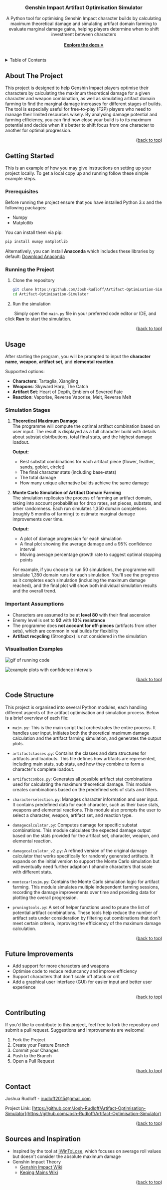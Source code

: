<a id="readme-top"></a>
<h3 align="center">Genshin Impact Artifact Optimisation Simulator</h3>

  <p align="center">
    A Python tool for optimising Genshin Impact character builds by calculating maximum theoretical damage and simulating artifact domain farming to evaluate marginal damage gains, helping players determine when to shift investment between characters
    <br />
    <br />
    <a href="https://github.com/Josh-Rudloff/Artifact-Optimisation-Simulator"><strong>Explore the docs »</strong></a>
    <br />
    <br />
  </p>
</div>



<!-- TABLE OF CONTENTS -->
<details>
  <summary>Table of Contents</summary>
  <ol>
    <li>
      <a href="#about-the-project">About The Project</a>
    </li>
    <li>
      <a href="#getting-started">Getting Started</a>
      <ul>
        <li><a href="#prerequisites">Prerequisites</a></li>
        <li><a href="#running-the-project">Running the Project</a></li>
      </ul>
    </li>
    <li>
      <a href="#usage">Usage</a>
      <ul>
        <li><a href="#simulation-stages">Simulation Stages</a></li>
        <li><a href="#important-assumptions">Important Assumptions</a></li>
        <li><a href="#visualisation-examples">Visualisation Examples</a></li>
      </ul>
    </li>
    <li><a href="#code-structure">Code Structure</a></li>
    <li><a href="#future-improvements">Future Improvements</a></li>
    <li><a href="#contributing">Contributing</a></li>
    <li><a href="#contact">Contact</a></li>
    <li><a href="#sources-and-inspiration">Sources and Inspiration</a></li>
  </ol>
</details>



<!-- ABOUT THE PROJECT -->
## About The Project

This project is designed to help Genshin Impact players optimise their characters by calculating the maximum theoretical damage for a given character and weapon combination, as well as simulating artifact domain farming to find the marginal damage increases for different stages of builds.
The tool is especially useful for free-to-play (F2P) players who need to manage their limited resources wisely. By analysing damage potential and farming efficiency, you can find how close your build is to its maximum potential and decide when it's better to shift focus from one character to another for optimal progression.

<p align="right">(<a href="#readme-top">back to top</a>)</p>



<!-- GETTING STARTED -->
## Getting Started

This is an example of how you may give instructions on setting up your project locally.
To get a local copy up and running follow these simple example steps.

### Prerequisites

Before running the project ensure that you have installed Python 3.x and the following packages: 
* Numpy
* Matplotlib

You can install them via pip:
  ```sh
  pip install numpy matplotlib
  ```
Alternatively, you can install **Anaconda** which includes these libraries by default: [Download Anaconda](https://www.anaconda.com/download)

### Running the Project

1. Clone the repository
   ```sh
   git clone https://github.com/Josh-Rudloff/Artifact-Optimisation-Simulator.git
   cd Artifact-Optimisation-Simulator
   ```
2. Run the simulation

&emsp; &ensp; Simply open the `main.py` file in your preferred code editor or IDE, and click **Run** to start the simulation.


<p align="right">(<a href="#readme-top">back to top</a>)</p>



<!-- USAGE EXAMPLES -->
## Usage

After starting the program, you will be prompted to input the **character name**, **weapon**, **artifact set**, and **elemental reaction**.

Supported options:
- **Characters**: Tartaglia, Xiangling
- **Weapons**: Skyward Harp, The Catch
- **Artifact Set**: Heart of Depth, Emblem of Severed Fate
- **Reaction**: Vaporise, Reverse Vaporise, Melt, Reverse Melt

### Simulation Stages

1. **Theoretical Maximum Damage**  
   The programme will compute the optimal artifact combination based on user input. The result is displayed as a full character build with details about substat distributions, total final stats, and the highest damage loadout.
   
   **Output:**
   - Best substat combinations for each artifact piece (flower, feather, sands, goblet, circlet)
   - The final character stats (including base-stats)
   - The total damage
   - How many unique alternative builds achieve the same damage

3. **Monte Carlo Simulation of Artifact Domain Farming**  
   The simulation replicates the process of farming an artifact domain, taking into account probabilities for drop rates, set pieces, substats, and other randomness. Each run simulates 1,350 domain completions (roughly 5 months of farming) to estimate marginal damage improvements over time.
   
   **Output:**
   - A plot of damage progression for each simulation
   - A final plot showing the average damage and a 95% confidence interval
   - Moving average percentage growth rate to suggest optimal stopping points
  
   For example, if you choose to run 50 simulations, the programme will simulate 1,350 domain runs for each simulation. You'll see the progress as it completes each simulation (including the maximum damage reached), and the final plot will show both individual simulation results and the overall trend.

### Important Assumptions 
- Characters are assumed to be at **level 80** with their final ascension
- Enemy level is set to **92** with **10% resistance**
- The programme does **not account for off-pieces** (artifacts from other sets), which are common in real builds for flexibility
- **Artifact recycling** (Strongbox) is not considered in the simulation

### Visualisation Examples

![gif of running code](./Artifact_Optimiser_Demo.gif)

![example plots with confidence intervals](./Simulation_Demo_Plot.png)

<p align="right">(<a href="#readme-top">back to top</a>)</p>


<!-- STRUCTURE -->
## Code Structure

This project is organised into several Python modules, each handling different aspects of the artifact optimisation and simulation process. Below is a brief overview of each file:
- `main.py`:
  This is the main script that orchestrates the entire process. It handles user input, initiates both the theoretical maximum damage calculation and the artifact farming simulation, and generates the output plots.

- `artifactclasses.py`:
  Contains the classes and data structures for artifacts and loadouts. This file defines how artifacts are represented, including main stats, sub stats, and how they combine to form a character's complete loadout.
- `artifactcombos.py`:
  Generates all possible artifact stat combinations used for calculating the maximum theoretical damage. This module creates combinations based on the predefined sets of stats and filters.
- `characterselection.py`:
  Manages character information and user input. It contains predefined data for each character, such as their base stats, weapons and elemental reactions. This module also prompts the user to select a character, weapon, artifact set, and reaction type.
- `damagecalculator.py`:
  Computes damage for specific substat combinations. This module calculates the expected damage output based on the stats provided for the artifact set, character, weapon, and elemental reaction.
- `damagecalculator_v2.py`:
  A refined version of the original damage calculator that works specifically for randomly generated artifacts. It expands on the initial version to support the Monte Carlo simulation but will eventually need further adaption t ohandle characters that scale with different stats.
- `montecarlosim.py`:
  Contains the Monte Carlo simulation logic for artifact farming. This module simulates multiple independent farming sessions, recording the damage improvements over time and providing data for plotting the overall progression.
- `pruningtools.py`:
  A set of helper functions used to prune the list of potential artifact combinations. These tools help reduce the number of artifact sets under consideration by filtering out combinations that don't meet certain criteria, improving the efficicency of the maximum damage calculation.

<p align="right">(<a href="#readme-top">back to top</a>)</p>



<!-- ROADMAP -->
## Future Improvements

- Add support for more characters and weapons
- Optimise code to reduce reduncancy and improve efficiency
- Support characters that don't scale off attack or crit
- Add a graphical user interface (GUI) for easier input and better user experience

<p align="right">(<a href="#readme-top">back to top</a>)</p>



<!-- CONTRIBUTING -->
## Contributing

If you'd like to contribute to this project, feel free to fork the repository and submit a pull request. Suggestions and improvements are welcome!

1. Fork the Project
2. Create your Feature Branch
3. Commit your Changes
4. Push to the Branch
5. Open a Pull Request

<p align="right">(<a href="#readme-top">back to top</a>)</p>


<!-- CONTACT -->
## Contact

Joshua Rudloff - jrudloff2015@gmail.com

Project Link: [https://github.com/Josh-Rudloff/Artifact-Optimisation-Simulator](https://github.com/Josh-Rudloff/Artifact-Optimisation-Simulator)

<p align="right">(<a href="#readme-top">back to top</a>)</p>



<!-- ACKNOWLEDGMENTS -->
## Sources and Inspiration

* Inspired by the tool at [IWinToLose](iwintolose.com), which focuses on average roll values but doesn't consider the absolute maximum damage
* Genshin Impact Theory
  * [Genshin Impact Wiki](https://genshin-impact.fandom.com/wiki/)
  * [Keqing Mains Wiki](https://keqingmains.com/misc/artifacts/)

<p align="right">(<a href="#readme-top">back to top</a>)</p>



<!-- MARKDOWN LINKS & IMAGES -->
<!-- https://www.markdownguide.org/basic-syntax/#reference-style-links -->
[contributors-shield]: https://img.shields.io/github/contributors/Josh-Rudloff/Artifact-Optimisation-Simulator.svg?style=for-the-badge
[contributors-url]: https://github.com/Josh-Rudloff/Artifact-Optimisation-Simulator/graphs/contributors
[forks-shield]: https://img.shields.io/github/forks/Josh-Rudloff/Artifact-Optimisation-Simulator.svg?style=for-the-badge
[forks-url]: https://github.com/Josh-Rudloff/Artifact-Optimisation-Simulator/network/members
[stars-shield]: https://img.shields.io/github/stars/Josh-Rudloff/Artifact-Optimisation-Simulator.svg?style=for-the-badge
[stars-url]: https://github.com/Josh-Rudloff/Artifact-Optimisation-Simulator/stargazers
[issues-shield]: https://img.shields.io/github/issues/Josh-Rudloff/Artifact-Optimisation-Simulator.svg?style=for-the-badge
[issues-url]: https://github.com/Josh-Rudloff/Artifact-Optimisation-Simulator/issues
[license-shield]: https://img.shields.io/github/license/Josh-Rudloff/Artifact-Optimisation-Simulator.svg?style=for-the-badge
[license-url]: https://github.com/Josh-Rudloff/Artifact-Optimisation-Simulator/blob/master/LICENSE.txt
[linkedin-shield]: https://img.shields.io/badge/-LinkedIn-black.svg?style=for-the-badge&logo=linkedin&colorB=555
[linkedin-url]: https://linkedin.com/in/linkedin_username
[product-screenshot]: images/screenshot.png
[Next.js]: https://img.shields.io/badge/next.js-000000?style=for-the-badge&logo=nextdotjs&logoColor=white
[Next-url]: https://nextjs.org/
[React.js]: https://img.shields.io/badge/React-20232A?style=for-the-badge&logo=react&logoColor=61DAFB
[React-url]: https://reactjs.org/
[Vue.js]: https://img.shields.io/badge/Vue.js-35495E?style=for-the-badge&logo=vuedotjs&logoColor=4FC08D
[Vue-url]: https://vuejs.org/
[Angular.io]: https://img.shields.io/badge/Angular-DD0031?style=for-the-badge&logo=angular&logoColor=white
[Angular-url]: https://angular.io/
[Svelte.dev]: https://img.shields.io/badge/Svelte-4A4A55?style=for-the-badge&logo=svelte&logoColor=FF3E00
[Svelte-url]: https://svelte.dev/
[Laravel.com]: https://img.shields.io/badge/Laravel-FF2D20?style=for-the-badge&logo=laravel&logoColor=white
[Laravel-url]: https://laravel.com
[Bootstrap.com]: https://img.shields.io/badge/Bootstrap-563D7C?style=for-the-badge&logo=bootstrap&logoColor=white
[Bootstrap-url]: https://getbootstrap.com
[JQuery.com]: https://img.shields.io/badge/jQuery-0769AD?style=for-the-badge&logo=jquery&logoColor=white
[JQuery-url]: https://jquery.com 
